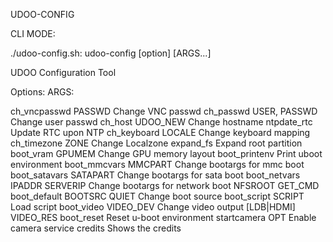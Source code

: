 UDOO-CONFIG

CLI MODE:

./udoo-config.sh: udoo-config [option] [ARGS...]

UDOO Configuration Tool 

Options:           ARGS:

ch_vncpasswd       PASSWD           Change VNC passwd
ch_passwd          USER, PASSWD     Change user passwd
ch_host            UDOO_NEW         Change hostname
ntpdate_rtc                         Update RTC upon NTP
ch_keyboard        LOCALE           Change keyboard mapping
ch_timezone        ZONE             Change Localzone
expand_fs                           Expand root partition
boot_vram          GPUMEM           Change GPU memory layout
boot_printenv                       Print uboot environment
boot_mmcvars       MMCPART          Change bootargs for mmc boot
boot_satavars      SATAPART         Change bootargs for sata boot
boot_netvars       IPADDR SERVERIP  Change bootargs for network boot
                   NFSROOT GET_CMD  
boot_default       BOOTSRC QUIET    Change boot source
boot_script        SCRIPT           Load script
boot_video         VIDEO_DEV        Change video output [LDB|HDMI]
                   VIDEO_RES
boot_reset                          Reset u-boot environment
startcamera        OPT              Enable camera service
credits                             Shows the credits

